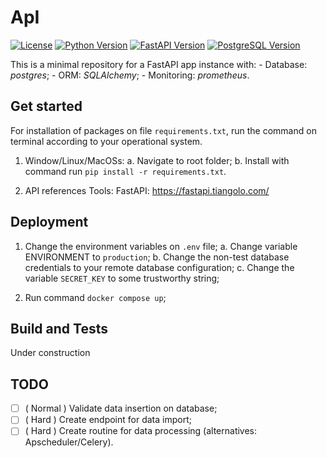 # ApI
[![License](https://img.shields.io/badge/License-MIT-blue.svg)](https://opensource.org/licenses/MIT)
[![Python Version](https://img.shields.io/badge/Python-3.7%20|%203.8%20|%203.9-blue)](https://www.python.org/downloads/)
[![FastAPI Version](https://img.shields.io/badge/FastAPI-0.68.1-blue)](https://fastapi.tiangolo.com/)
[![PostgreSQL Version](https://img.shields.io/badge/PostgreSQL-13-blue)](https://www.postgresql.org/)


This is a minimal repository for a FastAPI app instance with: 
    - Database: _postgres_;
    - ORM: _SQLAlchemy_;
    - Monitoring: _prometheus_.

## Get started

For installation of packages on file `requirements.txt`, run the command on terminal according to your operational system. 

1. Window/Linux/MacOSs: 
    a. Navigate to root folder; 
    b. Install with command run `pip install -r requirements.txt`.

2. API references
    Tools: FastAPI: https://fastapi.tiangolo.com/
    	
## Deployment

1. Change the environment variables on `.env` file;
    a. Change variable ENVIRONMENT to `production`;
    b. Change the non-test database credentials to your remote database configuration;
    c. Change the variable `SECRET_KEY` to some trustworthy string;

2. Run command `docker compose up`;

## Build and Tests

Under construction

## TODO

- [ ] ( Normal ) Validate data insertion on database;
- [ ] (  Hard  ) Create endpoint for data import;
- [ ] (  Hard  ) Create routine for data processing (alternatives: Apscheduler/Celery).
